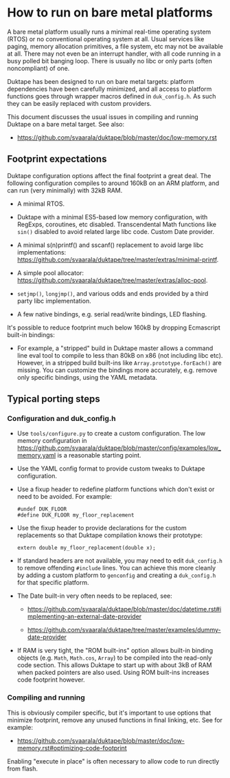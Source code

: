 # How to run on bare metal platforms

A bare metal platform usually runs a minimal real-time operating system (RTOS)
or no conventional operating system at all.  Usual services like paging, memory
allocation primitives, a file system, etc may not be available at all.  There
may not even be an interrupt handler, with all code running in a busy polled
bit banging loop.  There is usually no libc or only parts (often noncompliant)
of one.

Duktape has been designed to run on bare metal targets: platform dependencies
have been carefully minimized, and all access to platform functions goes
through wrapper macros defined in `duk_config.h`.  As such they can be easily
replaced with custom providers.

This document discusses the usual issues in compiling and running Duktape on
a bare metal target.  See also:

* <https://github.com/svaarala/duktape/blob/master/doc/low-memory.rst>

## Footprint expectations

Duktape configuration options affect the final footprint a great deal.  The
following configuration compiles to around 160kB on an ARM platform, and can
run (very minimally) with 32kB RAM.

* A minimal RTOS.

* Duktape with a minimal ES5-based low memory configuration, with RegExps,
  coroutines, etc disabled.  Transcendental Math functions like `sin()`
  disabled to avoid related large libc code.  Custom Date provider.

* A minimal s(n)printf() and sscanf() replacement to avoid large libc
  implementations: <https://github.com/svaarala/duktape/tree/master/extras/minimal-printf>.

* A simple pool allocator:
  <https://github.com/svaarala/duktape/tree/master/extras/alloc-pool>.

* `setjmp()`, `longjmp()`, and various odds and ends provided by a third party
  libc implementation.

* A few native bindings, e.g. serial read/write bindings, LED flashing.

It's possible to reduce footprint much below 160kB by dropping Ecmascript
built-in bindings:

* For example, a "stripped" build in Duktape master allows a command line
  eval tool to compile to less than 80kB on x86 (not including libc etc).
  However, in a stripped build built-ins like `Array.prototype.forEach()`
  are missing.  You can customize the bindings more accurately, e.g. remove
  only specific bindings, using the YAML metadata.

## Typical porting steps

### Configuration and duk_config.h

* Use `tools/configure.py` to create a custom configuration.  The low memory
  configuration in <https://github.com/svaarala/duktape/blob/master/config/examples/low_memory.yaml>
  is a reasonable starting point.

* Use the YAML config format to provide custom tweaks to Duktape configuration.

* Use a fixup header to redefine platform functions which don't exist or need
  to be avoided.  For example:

  ```
  #undef DUK_FLOOR
  #define DUK_FLOOR my_floor_replacement
  ```

* Use the fixup header to provide declarations for the custom replacements so
  that Duktape compilation knows their prototype:

  ```
  extern double my_floor_replacement(double x);
  ```

* If standard headers are not available, you may need to edit `duk_config.h`
  to remove offending `#include` lines.  You can achieve this more cleanly
  by adding a custom platform to `genconfig` and creating a `duk_config.h`
  for that specific platform.

* The Date built-in very often needs to be replaced, see:

  - <https://github.com/svaarala/duktape/blob/master/doc/datetime.rst#implementing-an-external-date-provider>

  - <https://github.com/svaarala/duktape/tree/master/examples/dummy-date-provider>

* If RAM is very tight, the "ROM built-ins" option allows built-in binding
  objects (e.g. `Math`, `Math.cos`, `Array`) to be compiled into the read-only
  code section.  This allows Duktape to start up with about 3kB of RAM when
  packed pointers are also used.  Using ROM built-ins increases code footprint
  however.

### Compiling and running

This is obviously compiler specific, but it's important to use options that
minimize footprint, remove any unused functions in final linking, etc.  See
for example:

* <https://github.com/svaarala/duktape/blob/master/doc/low-memory.rst#optimizing-code-footprint>

Enabling "execute in place" is often necessary to allow code to run directly
from flash.
